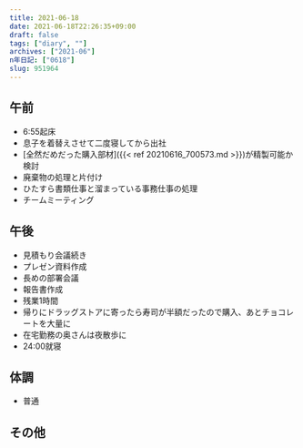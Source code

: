 ```yaml
---
title: 2021-06-18
date: 2021-06-18T22:26:35+09:00
draft: false
tags: ["diary", ""]
archives: ["2021-06"]
n年日記: ["0618"]
slug: 951964
---
```

## 午前
- 6:55起床
- 息子を着替えさせて二度寝してから出社
- [全然だめだった購入部材]({{< ref 20210616_700573.md >}})が精製可能か検討
- 廃棄物の処理と片付け
- ひたすら書類仕事と溜まっている事務仕事の処理
- チームミーティング
## 午後
- 見積もり会議続き
- プレゼン資料作成
- 長めの部署会議
- 報告書作成
- 残業1時間
- 帰りにドラッグストアに寄ったら寿司が半額だったので購入、あとチョコレートを大量に
- 在宅勤務の奥さんは夜散歩に
- 24:00就寝
## 体調
- 普通
## その他
